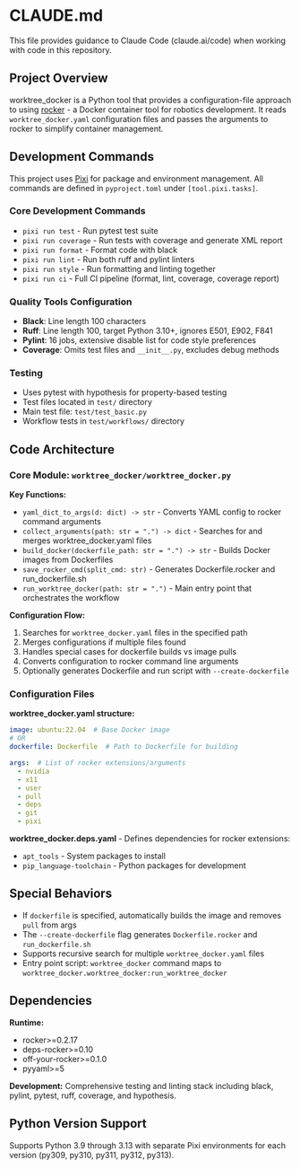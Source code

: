 # CLAUDE.md

This file provides guidance to Claude Code (claude.ai/code) when working with code in this repository.

## Project Overview

worktree_docker is a Python tool that provides a configuration-file approach to using [rocker](https://github.com/osrf/rocker) - a Docker container tool for robotics development. It reads `worktree_docker.yaml` configuration files and passes the arguments to rocker to simplify container management.

## Development Commands

This project uses [Pixi](https://pixi.sh) for package and environment management. All commands are defined in `pyproject.toml` under `[tool.pixi.tasks]`.

### Core Development Commands
- `pixi run test` - Run pytest test suite
- `pixi run coverage` - Run tests with coverage and generate XML report
- `pixi run format` - Format code with black
- `pixi run lint` - Run both ruff and pylint linters
- `pixi run style` - Run formatting and linting together
- `pixi run ci` - Full CI pipeline (format, lint, coverage, coverage report)

### Quality Tools Configuration
- **Black**: Line length 100 characters
- **Ruff**: Line length 100, target Python 3.10+, ignores E501, E902, F841
- **Pylint**: 16 jobs, extensive disable list for code style preferences
- **Coverage**: Omits test files and `__init__.py`, excludes debug methods

### Testing
- Uses pytest with hypothesis for property-based testing
- Test files located in `test/` directory
- Main test file: `test/test_basic.py`
- Workflow tests in `test/workflows/` directory

## Code Architecture

### Core Module: `worktree_docker/worktree_docker.py`

**Key Functions:**
- `yaml_dict_to_args(d: dict) -> str` - Converts YAML config to rocker command arguments
- `collect_arguments(path: str = ".") -> dict` - Searches for and merges worktree_docker.yaml files
- `build_docker(dockerfile_path: str = ".") -> str` - Builds Docker images from Dockerfiles
- `save_rocker_cmd(split_cmd: str)` - Generates Dockerfile.rocker and run_dockerfile.sh
- `run_worktree_docker(path: str = ".")` - Main entry point that orchestrates the workflow

**Configuration Flow:**
1. Searches for `worktree_docker.yaml` files in the specified path
2. Merges configurations if multiple files found
3. Handles special cases for dockerfile builds vs image pulls
4. Converts configuration to rocker command line arguments
5. Optionally generates Dockerfile and run script with `--create-dockerfile`

### Configuration Files

**worktree_docker.yaml structure:**
```yaml
image: ubuntu:22.04  # Base Docker image
# OR
dockerfile: Dockerfile  # Path to Dockerfile for building

args:  # List of rocker extensions/arguments
  - nvidia
  - x11
  - user
  - pull
  - deps
  - git
  - pixi
```

**worktree_docker.deps.yaml** - Defines dependencies for rocker extensions:
- `apt_tools` - System packages to install
- `pip_language-toolchain` - Python packages for development

## Special Behaviors

- If `dockerfile` is specified, automatically builds the image and removes `pull` from args
- The `--create-dockerfile` flag generates `Dockerfile.rocker` and `run_dockerfile.sh`
- Supports recursive search for multiple `worktree_docker.yaml` files
- Entry point script: `worktree_docker` command maps to `worktree_docker.worktree_docker:run_worktree_docker`

## Dependencies

**Runtime:**
- rocker>=0.2.17
- deps-rocker>=0.10  
- off-your-rocker>=0.1.0
- pyyaml>=5

**Development:** Comprehensive testing and linting stack including black, pylint, pytest, ruff, coverage, and hypothesis.

## Python Version Support

Supports Python 3.9 through 3.13 with separate Pixi environments for each version (py309, py310, py311, py312, py313).